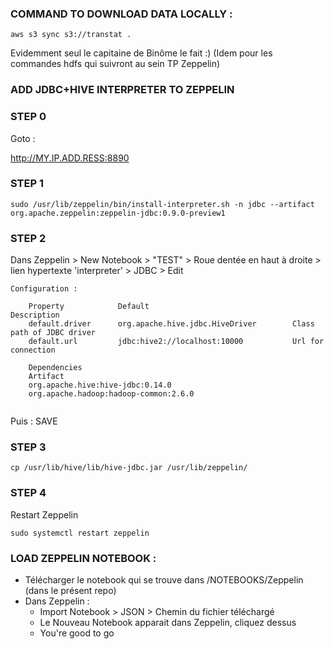 
###  COMMAND TO DOWNLOAD DATA LOCALLY : 

````
aws s3 sync s3://transtat .
````

Evidemment seul le capitaine de Binôme le fait :)
(Idem pour les commandes hdfs qui suivront au sein TP Zeppelin)

###  ADD JDBC+HIVE INTERPRETER TO ZEPPELIN

###   STEP 0

Goto : 

http://MY.IP.ADD.RESS:8890

###   STEP 1
```
sudo /usr/lib/zeppelin/bin/install-interpreter.sh -n jdbc --artifact org.apache.zeppelin:zeppelin-jdbc:0.9.0-preview1
```

###    STEP 2

Dans Zeppelin > New Notebook > "TEST" > Roue dentée en haut à droite > lien hypertexte 'interpreter' > JDBC > Edit 

```
Configuration :

    Property	        Default	                               Description
    default.driver	    org.apache.hive.jdbc.HiveDriver	       Class path of JDBC driver
    default.url	        jdbc:hive2://localhost:10000	       Url for connection
    
    Dependencies
    Artifact	
    org.apache.hive:hive-jdbc:0.14.0	
    org.apache.hadoop:hadoop-common:2.6.0	
    
```

Puis : SAVE 

###    STEP 3
```
cp /usr/lib/hive/lib/hive-jdbc.jar /usr/lib/zeppelin/
```
###    STEP 4

Restart Zeppelin
```
sudo systemctl restart zeppelin
```
###  LOAD ZEPPELIN NOTEBOOK : 

- Télécharger le notebook qui se trouve dans /NOTEBOOKS/Zeppelin (dans le présent repo)
- Dans Zeppelin : 
     - Import Notebook > JSON > Chemin du fichier téléchargé
     - Le Nouveau Notebook apparait dans Zeppelin, cliquez dessus
     - You're good to go
